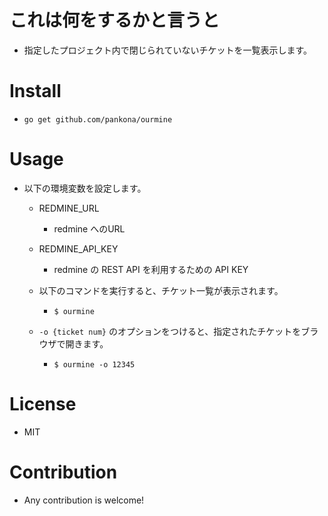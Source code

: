 # これは何をするかと言うと

* 指定したプロジェクト内で閉じられていないチケットを一覧表示します。 

# Install

* `go get github.com/pankona/ourmine`

# Usage

* 以下の環境変数を設定します。

  * REDMINE_URL
    * redmine へのURL

  * REDMINE_API_KEY
    * redmine の REST API を利用するための API KEY

  * 以下のコマンドを実行すると、チケット一覧が表示されます。

    * `$ ourmine`

  * `-o {ticket num}` のオプションをつけると、指定されたチケットをブラウザで開きます。

    * `$ ourmine -o 12345`

# License

* MIT

# Contribution

* Any contribution is welcome!
